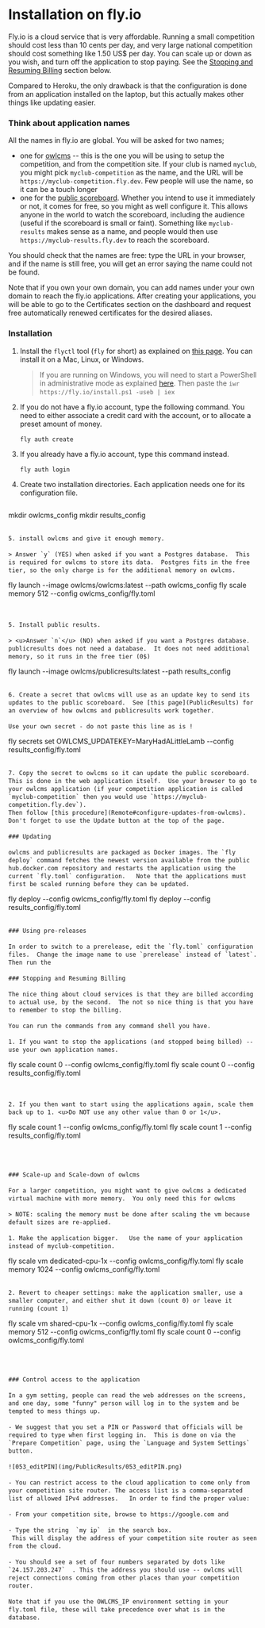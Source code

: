 # Installation on fly.io

Fly.io is a cloud service that is very affordable.  Running a small competition should cost less than 10 cents per day, and very large national competition should cost something like 1.50 US$ per day.  You can scale up or down as you wish, and turn off the application to stop paying. See the [Stopping and Resuming Billing](#stopping-and-resuming-billing) section below.

Compared to Heroku, the only drawback is that the configuration is done from an application installed on the laptop, but this actually makes other things like updating easier. 

### Think about application names

All the names in fly.io are global.  You will be asked for two names;

- one for <u>owlcms</u> -- this is the one you will be using to setup the competition, and from the competition site.  If your club is named `myclub`,  you might pick `myclub-competition` as the name, and the URL will be `https://myclub-competition.fly.dev`.  Few people will use the name, so it can be a touch longer
- one for the <u>public scoreboard</u>.  Whether you intend to use it immediately or not, it comes for free, so you might as well configure it.  This allows anyone in the world to watch the scoreboard, including the audience (useful if the scoreboard is small or faint).  Something like `myclub-results` makes sense as a name, and people would then use `https://myclub-results.fly.dev` to reach the scoreboard.

You should check that the names are free: type the URL in your browser, and if the name is still free, you will get an error saying the name could not be found.

Note that if you own your own domain, you can add names under your own domain to reach the fly.io applications. After creating your applications, you will be able to go to the Certificates section on the dashboard and request free automatically renewed certificates for the desired aliases. 

### Installation

1. Install the `flyctl` tool (`fly` for short) as explained on [this page](https://fly.io/docs/hands-on/installing/).  You can install it on a Mac, Linux, or Windows. 

   > If you are running on Windows, you will need to start a PowerShell in administrative mode as explained [here](https://www.howtogeek.com/742916/how-to-open-windows-powershell-as-an-admin-in-windows-10/).  Then paste the 
   > `iwr https://fly.io/install.ps1 -useb | iex` 

2. If you do not have a fly.io account, type the following command.   You need to either associate a credit card with the account, or to allocate a preset amount of money. 

   ```
   fly auth create
   ```

3. If you already have a fly.io account, type this command instead.

   ```powershell
   fly auth login
   ```
   
4. Create two installation directories.  Each application needs one for its configuration file. 

   ```
mkdir owlcms_config
   mkdir results_config
   ```
   
5. install owlcms and give it enough memory.

   > Answer `y` (YES) when asked if you want a Postgres database.  This is required for owlcms to store its data.  Postgres fits in the free tier, so the only charge is for the additional memory on owlcms.

   ```
   fly launch --image owlcms/owlcms:latest --path owlcms_config
   fly scale memory 512 --config owlcms_config/fly.toml
   ```


5. Install public results.
   
   > <u>Answer `n`</u> (NO) when asked if you want a Postgres database.  publicresults does not need a database.  It does not need additional memory, so it runs in the free tier (0$)

   ```
   fly launch --image owlcms/publicresults:latest --path results_config
   ```
   
6. Create a secret that owlcms will use as an update key to send its  updates to the public scoreboard.  See [this page](PublicResults) for an overview of how owlcms and publicresults work together.

   Use your own secret - do not paste this line as is !

   ```
   fly secrets set OWLCMS_UPDATEKEY=MaryHadALittleLamb --config results_config/fly.toml
   ```

7. Copy the secret to owlcms so it can update the public scoreboard.  This is done in the web application itself.  Use your browser to go to your owlcms application (if your competition application is called `myclub-competition` then you would use `https://myclub-competition.fly.dev`).  
   Then follow [this procedure](Remote#configure-updates-from-owlcms).   Don't forget to use the Update button at the top of the page.

### Updating

owlcms and publicresults are packaged as Docker images. The `fly deploy` command fetches the newest version available from the public hub.docker.com repository and restarts the application using the current `fly.toml` configuration.   Note that the applications must first be scaled running before they can be updated.

   ```
fly deploy --config owlcms_config/fly.toml
fly deploy --config results_config/fly.toml
   ```

### Using pre-releases

In order to switch to a prerelease, edit the `fly.toml` configuration files.  Change the image name to use `prerelease` instead of `latest`.  Then run the 

### Stopping and Resuming Billing

The nice thing about cloud services is that they are billed according to actual use, by the second.  The not so nice thing is that you have to remember to stop the billing.

You can run the commands from any command shell you have.

1. If you want to stop the applications (and stopped being billed) -- use your own application names.

   ```
   fly scale count 0 --config owlcms_config/fly.toml
   fly scale count 0 --config results_config/fly.toml
   ```


2. If you then want to start using the applications again, scale them back up to 1. <u>Do NOT use any other value than 0 or 1</u>.

   ```
   fly scale count 1 --config owlcms_config/fly.toml
   fly scale count 1 --config results_config/fly.toml
   ```



### Scale-up and Scale-down of owlcms

For a larger competition, you might want to give owlcms a dedicated virtual machine with more memory.  You only need this for owlcms

> NOTE: scaling the memory must be done after scaling the vm because default sizes are re-applied.

1. Make the application bigger.   Use the name of your application instead of myclub-competition.

   ```
   fly scale vm dedicated-cpu-1x --config owlcms_config/fly.toml
   fly scale memory 1024 --config owlcms_config/fly.toml
   
   ```
   
2. Revert to cheaper settings: make the application smaller, use a smaller computer, and either shut it down (count 0) or leave it running (count 1)

   ```
   fly scale vm shared-cpu-1x --config owlcms_config/fly.toml
   fly scale memory 512 --config owlcms_config/fly.toml
   fly scale count 0 --config owlcms_config/fly.toml
   ```



### Control access to the application

In a gym setting, people can read the web addresses on the screens, and one day, some "funny" person will log in to the system and be tempted to mess things up.

- We suggest that you set a PIN or Password that officials will be required to type when first logging in.  This is done on via the `Prepare Competition` page, using the `Language and System Settings` button.

![053_editPIN](img/PublicResults/053_editPIN.png)

- You can restrict access to the cloud application to come only from your competition site router. The access list is a comma-separated list of allowed IPv4 addresses.   In order to find the proper value:

  - From your competition site, browse to https://google.com and 

  - Type the string  `my ip`  in the search box.  
    This will display the address of your competition site router as seen from the cloud.  

  - You should see a set of four numbers separated by dots like `24.157.203.247`  . This the address you should use -- owlcms will reject connections coming from other places than your competition router. 

  Note that if you use the OWLCMS_IP environment setting in your fly.toml file, these will take precedence over what is in the database.
